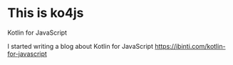# This is ko4js
Kotlin for JavaScript

I started writing a blog about 
Kotlin for JavaScript https://ibinti.com/kotlin-for-javascript

